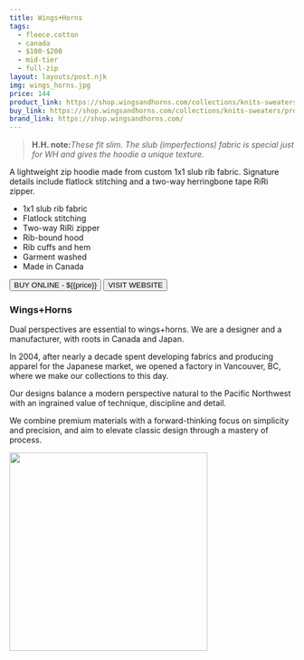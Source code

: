```yaml
---
title: Wings+Horns
tags:
  - fleece.cotton
  - canada
  - $100-$200
  - mid-tier
  - full-zip
layout: layouts/post.njk
img: wings_horns.jpg
price: 144
product_link: https://shop.wingsandhorns.com/collections/knits-sweaters/products/base-full-zip-hooded-sweater-heather-grey
buy_link: https://shop.wingsandhorns.com/collections/knits-sweaters/products/base-full-zip-hooded-sweater-heather-grey
brand_link: https://shop.wingsandhorns.com/
---
```

<div class="col col-sm-8">

<p>
<blockquote>
<strong>H.H. note:</strong><i>These fit slim. The slub (imperfections) fabric is special just for WH and gives the hoodie a unique texture.</i>
</blockquote>
</p>    

A lightweight zip hoodie made from custom 1x1 slub rib fabric. Signature details include flatlock stitching and a two-way herringbone tape RiRi zipper.

* 1x1 slub rib fabric
* Flatlock stitching
* Two-way RiRi zipper
* Rib-bound hood
* Rib cuffs and hem
* Garment washed
* Made in Canada

<p>
    <a href='{{buy_link}}'><button class="button-primary-outlined button-round">BUY ONLINE - ${{price}}</button></a>
    <a href='{{brand_link}}'><button class="button-primary-outlined button-round">VISIT WEBSITE</button></a>
</p>

### Wings+Horns
<p>Dual perspectives are essential to wings+horns. We are a designer and a manufacturer, with roots in Canada and Japan.

In 2004, after nearly a decade spent developing fabrics and producing apparel for the Japanese market, we opened a factory in Vancouver, BC, where we make our collections to this day.

Our designs balance a modern perspective natural to the Pacific Northwest with an ingrained value of technique, discipline and detail.

We combine premium materials with a forward-thinking focus on simplicity and precision, and aim to elevate classic design through a mastery of process. ﻿</p>

</div>

<div class="col col-sm-4 float-right">
        <img src='/img/{{img}}' height='350' class="float-left">
</div>
